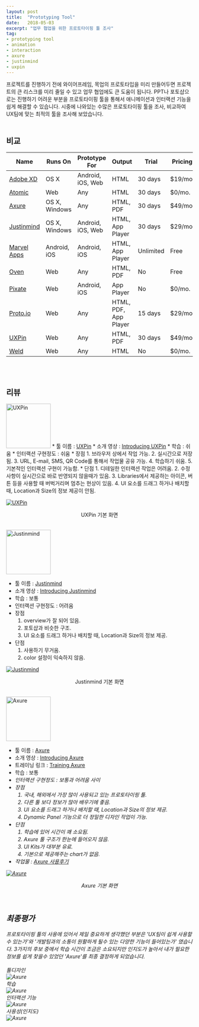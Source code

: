 ```yaml
---
layout: post
title:  "Prototyping Tool"
date:   2018-05-03
excerpt: "업무 협업을 위한 프로토타이핑 툴 조사"
tag:
- prototyping tool
- animation
- interaction
- axure
- justinmind
- uxpin
---
```

    
 프로젝트를 진행하기 전에 와이어프레임, 목업의 프로토타입을 미리 만들어두면 프로젝트의 큰 리스크를 미리 줄일 수 있고 업무 협업에도 큰 도움이 됩니다.
 PPT나 포토샵으로는 진행하기 어려운 부분을 프로토타이핑 툴을 통해서 애니메이션과 인터랙션 기능을 쉽게 해결할 수 있습니다.
 시중에 나와있는 수많은 프로토타이핑 툴을 조사, 비교하여 UX팀에 맞는 최적의 툴을 조사해 보았습니다.
 <br>
 <br>
      
## 비교

<table>
    <thead>
      <tr>
        <th>Name</th>
        <th>Runs On</th> 
        <th>Prototype For</th>
        <th>Output</th>
        <th>Trial</th>
        <th>Pricing</th>
      </tr>
    </thead>
    <tbody>
     <tr>
        <td><a href="https://www.adobe.com/kr/products/catalog.html">Adobe XD</a></td>
        <td>OS X</td> 
        <td>Android, iOS, Web</td>
        <td>HTML</td>
        <td>30 days</td>
        <td>$19/mo.</td>
      </tr>
      <tr>
        <td><a href="https://atomic.io/">Atomic</a></td>
        <td>Web</td> 
        <td>Any</td>
        <td>HTML</td>
        <td>30 days</td>
        <td>$0/mo.</td>
      </tr>
      <tr>
        <td><a href="http://www.axure.com/">Axure</a></td>
        <td>OS X, Windows</td> 
        <td>Any</td>
        <td>HTML, PDF</td>
        <td>30 days</td>
        <td>$49/mo.</td>
      </tr>
      <tr>
        <td><a href="http://www.justinmind.com/">Justinmind</a></td>
        <td>OS X, Windows</td> 
        <td>Android, iOS, Web</td>
        <td>HTML, App Player</td>
        <td>30 days</td>
        <td>$29/mo.</td>
      </tr>
      <tr>
        <td><a href="https://marvelapp.com/apps/">Marvel Apps</a></td>
        <td>Android, iOS</td> 
        <td>Android, iOS</td>
        <td>HTML, App Player</td>
        <td>Unlimited</td>
        <td>Free</td>
      </tr>
      <tr>
        <td><a href="https://ovenapp.io/">Oven</a></td>
        <td>Web</td> 
        <td>Any</td>
        <td>HTML, PDF</td>
        <td>No</td>
        <td>Free</td>
      </tr>
      <tr>
        <td><a href="http://www.pixate.com/">Pixate</a></td>
        <td>Web</td> 
        <td>Android, iOS</td>
        <td>App Player</td>
        <td>No</td>
        <td>$0/mo.</td>
      </tr>
      <tr>
        <td><a href="https://proto.io/">Proto.io</a></td>
        <td>Web</td> 
        <td>Any</td>
        <td>HTML, PDF, App Player</td>
        <td>15 days</td>
        <td>$29/mo.</td>
      </tr>
      <tr>
        <td><a href="https://www.uxpin.com/">UXPin</a></td>
        <td>Web</td> 
        <td>Any</td>
        <td>HTML, PDF</td>
        <td>30 days</td>
        <td>$49/mo.</td>
      </tr>
      <tr>
        <td><a href="https://www.weld.io/">Weld</a></td>
        <td>Web</td> 
        <td>Any</td>
        <td>HTML</td>
        <td>No</td>
        <td>$0/mo.</td>
      </tr>
    </tbody>
</table>
<br>
<br>

## 리뷰

<img src="{{ site.url }}/images/study/20180503/image-8.png" alt="UXPin" style="width: 120px; margin: 0;">
* 툴 이름 : <a href="https://www.uxpin.com/">UXPin</a>
* 소개 영상 : <a href="https://vimeo.com/154221090">Introducing UXPin</a>
* 학습 : 쉬움 <i class="fas fa-star"></i><i class="fas fa-star"></i><i class="fas fa-star"></i><i class="fas fa-star"></i><i class="fas fa-star"></i>
* 인터랙션 구현정도 : 쉬움 <i class="fas fa-star"></i><i class="fas fa-star"></i><i class="fas fa-star"></i><i class="fas fa-star"></i><i class="fas fa-star"></i>
* 장점
    1. 브라우저 상에서 작업 가능.
    2. 실시간으로 저장됨.
    3. URL, E-mail, SMS, QR Code를 통해서 작업물 공유 가능.
    4. 학습하기 쉬움.
    5. 기본적인 인터랙션 구현이 가능함.
* 단점
    1. 디테일한 인터랙션 작업은 어려움.
    2. 수정사항이 실시간으로 바로 반영되지 않을때가 있음.
    3. Libraries에서 제공하는 아이콘, 버튼 등을 사용할 때 버벅거리며 멈추는 현상이 있음.
    4. UI 요소를 드래그 하거나 배치할 때, Location과 Size의 정보 제공이 안됨.

<a href="{{ site.url }}/images/study/20180503/image-1.jpg"><img src="{{ site.url }}/images/study/20180503/image-1.jpg" alt="UXPin"></a>

<center>UXPin 기본 화면</center>
<br>

<img src="{{ site.url }}/images/study/20180503/image-9.png" alt="Justinmind" style="width: 120px; margin: 0;"><br>
* 툴 이름 : <a href="http://www.justinmind.com/">Justinmind</a>
* 소개 영상 : <a href="https://www.youtube.com/watch?v=kUes0bJYokU&feature=youtu.be">Introducing Justinmind</a>
* 학습 : 보통 <i class="fas fa-star"></i><i class="fas fa-star"></i><i class="fas fa-star"></i>
* 인터랙션 구현정도 : 어려움 <i class="fas fa-star"></i>
* 장점
    1. overview가 잘 되어 있음.
    2. 포토샵과 비슷한 구조.
    3. UI 요소를 드래그 하거나 배치할 때, Location과 Size의 정보 제공.
* 단점
    1. 사용하기 무거움.
    2. color 설정이 익숙하지 않음.
    
<a href="{{ site.url }}/images/study/20180503/image-2.jpg"><img src="{{ site.url }}/images/study/20180503/image-2.jpg" alt="Justinmind"></a>

<center>Justinmind 기본 화면</center>
<br>

<img src="{{ site.url }}/images/study/20180503/image-10.png" alt="Axure" style="width: 120px; margin: 0;"><br>
* 툴 이름 : <a href="http://www.axure.com/">Axure</a>
* 소개 영상 : <a href="https://www.youtube.com/watch?v=N-iLX6w_QEk&feature=youtu.be">Introducing Axure</a>
* 트레이닝 링크 : <a href="https://www.axure.com/support/training/core/1-basics">Training Axure</a>
* 학습 : 보통 <i class="fas fa-star"><i class="fas fa-star"><i class="fas fa-star">
* 인터랙션 구현정도 : 보통과 어려움 사이 <i class="fas fa-star"><i class="fas fa-star">
* 장점
    1. 국내, 해외에서 가장 많이 사용되고 있는 프로토타이핑 툴.
    2. 다른 툴 보다 정보가 많아 배우기에 좋음.
    3. UI 요소를 드래그 하거나 배치할 때, Location과 Size의 정보 제공.
    4. Dynamic Panel 기능으로 더 정밀한 디자인 작업이 가능.
* 단점
    1. 학습에 있어 시간이 꽤 소요됨.
    2. Axure 툴 구조가 한눈에 들어오지 않음.
    3. UI Kits가 대부분 유료.
    4. 기본으로 제공해주는 chart가 없음.
* 작업물 : <a href="{{ site.url }}/images/study/20180503/proto-axure.zip" download>Axure 사용후기</a>

<a href="{{ site.url }}/images/study/20180503/image-3.jpg"><img src="{{ site.url }}/images/study/20180503/image-3.jpg" alt="Axure"></a>

<center>Axure 기본 화면</center>
<br>
<br>

## 최종평가

프로토타이핑 툴의 사용에 있어서 제일 중요하게 생각했던 부분은 'UX팀이 쉽게 사용할 수 있는가'와 '개발팀과의 소통이 원활하게 될수 있는 다양한 기능이 들어있는가' 였습니다. 3가지의 후보 중에서 학습 시간이 조금은 소요되지만 인지도가 높아서 내가 필요한 정보를 쉽게 찾을수 있었던 'Axure'를 최종 결정하게 되었습니다.
<br>
<br>
툴디자인<br>
<img src="{{ site.url }}/images/study/20180503/image-4.jpg" alt="Axure"><br>
학습<br>
<img src="{{ site.url }}/images/study/20180503/image-5.jpg" alt="Axure"><br>
인터랙션 기능<br>
<img src="{{ site.url }}/images/study/20180503/image-6.jpg" alt="Axure"><br>
사용성(인지도)<br>
<img src="{{ site.url }}/images/study/20180503/image-7.jpg" alt="Axure">